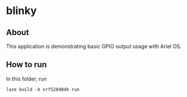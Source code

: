 # blinky

## About

This application is demonstrating basic GPIO output usage with Ariel OS.

## How to run

In this folder, run

    laze build -b nrf52840dk run
